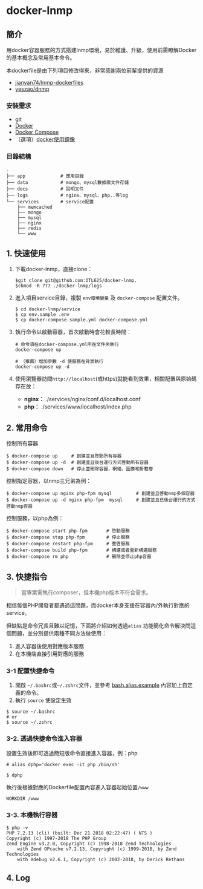 # docker-lnmp

## 簡介
用docker容器服務的方式搭建lnmp環境，易於維護、升級，使用前需瞭解Docker的基本概念及常用基本命令。

本dockerfile是由下列項目修改得來，非常感謝兩位前輩提供的資源

- [jianyan74/lnmp-dockerfiles](https://github.com/jianyan74/lnmp-dockerfiles)
- [yeszao/dnmp](https://github.com/yeszao/dnmp)

### 安裝需求
- git
- [Docker](https://docs.docker.com/engine/installation/linux/docker-ce/centos/)
- [Docker Compose](https://docs.docker.com/compose/install/#install-compose)
- （選項）[docker使用鏡像](https://github.com/yeasy/docker_practice/blob/master/install/mirror.md)


### 目錄結構

```
.
├── app  			# 應用目錄
├── data 			# mongo、mysql數據庫文件存儲
├── docs 			# 說明文件
├── logs 			# nginx、mysql、php..等log
└── services 		# service配置
    ├── memcached
    ├── mongo
    ├── mysql
    ├── nginx
    ├── redis
    └── www
```

## 1. 快速使用

1. 下載docker-lnmp，直接clone：
    
    ```
    $git clone git@github.com:DTL625/docker-lnmp.
    $chmod -R 777 ./docker-lnmp/logs
    ```
    
2. 進入項目service目錄，複製 `env環境變量` 及 `docker-compose` 配置文件。
    
    ```
    $ cd docker-lnmp/service
    $ cp env.sample .env 
    $ cp docker-compose.sample.yml docker-compose.yml
    ```

3. 執行命令以啟動容器，首次啟動時會花較長時間：
    
    ```
    # 命令須在docker-compose.yml所在文件夾執行
    docker-compose up
    
    # （推薦）增加參數 -d 使服務在背景執行
    docker-compose up -d
    ```

4. 使用瀏覽器訪問`http://localhost`(或https)就能看到效果，相關配置與原始碼存在放：
    - **nginx：** ./services/nginx/conf.d/localhost.conf
    - **php：** ./services/www/localhost/index.php
   
## 2. 常用命令

控制所有容器

```
$ docker-compose up     # 創建並且啓動所有容器
$ docker-compose up -d  # 創建並且後台運行方式啓動所有容器
$ docker-compose down   # 停止並刪除容器，網絡，圖像和掛載卷 
```

控制指定容器，以nmp三兄弟為例：

```
$ docker-compose up nginx php-fpm mysql         # 創建並且啓動nmp多個容器
$ docker-compose up -d nginx php-fpm  mysql     # 創建並且已後台運行的方式啓動nmp容器
```

控制服務，以php為例：

```
$ docker-compose start php-fpm       # 啓動服務
$ docker-compose stop php-fpm        # 停止服務
$ docker-compose restart php-fpm     # 重啓服務
$ docker-compose build php-fpm       # 構建或者重新構建服務
$ docker-compose rm php              # 删除並停止php容器
```

## 3. 快捷指令

> 當專案需執行composer，但本機php版本不符合需求。

相信每個PHP開發者都遇過這問題，而docker本身支援在容器內/外執行對應的service。

但缺點是命令冗長且難以記憶，下面將介紹如何透過`alias` 功能簡化命令解決問這個問題，並分別提供兩種不同方法做使用：

1. 進入容器後使用對應版本服務
2. 在本機端直接引用對應的服務

### 3-1 配置快捷命令

1. 開啟 `~/.bashrc`或`~/.zshrc`文件，並參考 [bash.alias.example](https://github.com/DTL625/docker-lnmp/blob/v1.0-doc/docs/bash.alias.example) 內容加上自定義的命令。
2. 執行 `source` 使設定生效

```
$ source ~/.bashrc 
# or 
$ source ~/.zshrc 
```

### 3-2. 透過快捷命令進入容器

設置生效後即可透過簡短版命令直接進入容器，例：php
 
```
# alias dphp='docker exec -it php /bin/sh'

$ dphp
```

執行後根據對應的Dockerfile配置內容進入容器起始位置`/www`

```
WORKDIR /www
```

### 3-3. 本機執行容器

```
$ php -v
PHP 7.2.13 (cli) (built: Dec 21 2018 02:22:47) ( NTS )
Copyright (c) 1997-2018 The PHP Group
Zend Engine v3.2.0, Copyright (c) 1998-2018 Zend Technologies
    with Zend OPcache v7.2.13, Copyright (c) 1999-2018, by Zend Technologies
    with Xdebug v2.6.1, Copyright (c) 2002-2018, by Derick Rethans
```

## 4. Log
